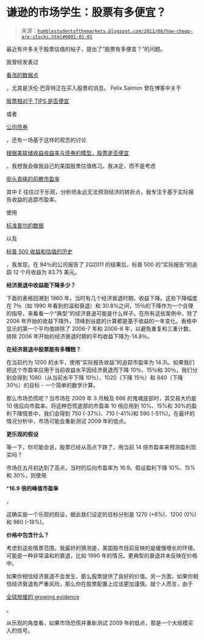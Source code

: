 <!--yml

类别：未分类

日期：2024-05-18 04:17:07

-->

# 谦逊的市场学生：股票有多便宜？

> 来源：[`humblestudentofthemarkets.blogspot.com/2011/08/how-cheap-are-stocks.html#0001-01-01`](https://humblestudentofthemarkets.blogspot.com/2011/08/how-cheap-are-stocks.html#0001-01-01)

最近有许多关于股票估值的帖子，提出了“股票有多便宜？”的问题。

我曾经发表过

[看涨的数据点](http://humblestudentofthemarkets.blogspot.com/2011/08/some-bullish-data-points.html)

，尤其是沃伦·巴菲特正在买入股票的消息。 Felix Salmon 曾在博客中关于

[股票相对于 TIPS 是否便宜](http://blogs.reuters.com/felix-salmon/2011/08/12/chart-of-the-day-the-great-earnings-yield-divergence/)

或者

[公司债券](http://blogs.reuters.com/felix-salmon/2011/08/14/felix-salmon-smackdown-watch-earnings-yield-edition/)

。还有一场基于这样的观念的讨论

[根据美联储收益收益率与债券的模型，股票是否便宜](http://macrofugue.com/the-fat-pitch)

。我想我会做我自己的美国股票估值练习。我决定，而不是考虑

[街头青睐的前瞻市盈率](http://www.zerohedge.com/news/morgan-stanley-gets-downright-apocalyptic)

其中 E 往往过于乐观，分析师永远无法预测经济的转折点，我专注于基于实际报告收益的追踪市盈率。

使用

[标准普尔的数据](http://www.standardandpoors.com/indices/sp-500/en/us/?indexId=spusa-500-usduf--p-us-l--)

以及

[标普 500 收益和估值的历史](http://pages.stern.nyu.edu/~adamodar/New_Home_Page/datafile/spearn.htm)

，我发现，在 94％的公司报告了 2Q2011 的结果后，标普 500 的“实际报告”的追踪 12 个月收益为 83.75 美元。

**经济衰退中收益能下降多少？**

下面的表格回溯到 1960 年，当时有几个经济衰退时期，收益下降。这些下降幅度在 7％（如 1990 年看到的温和衰退）和 30.8％之间，15％的下降作为一个合理的指导，来看看一个“典型”的经济衰退可能是什么样子。在所有这些案例中，除了 2006 年开始的收益下降外，顶峰到谷底的计算都是基于收益的一年变化。表格中显示的第一个平均值排除了 2006-7 年和 2006-8 年，以避免重复和三重计数。排除 2006 年开始的经济衰退时期的平均收益下降为-14.8％。

**在经济衰退中股票能有多糟糕？**

在当前约为 1200 的水平，使用“实际报告收益”的追踪市盈率为 14.3\。如果我们把这个市盈率应用于当前收益水平因经济衰退而下降 10％、15％和 30％，我们分别会得到 1080（从当前水平下降 10％）、1020（下降 15％）和 840（下降 30％）的目标 - 一个简单的数学计算。

那么市场恐慌呢？当市场在 2009 年 3 月触及 666 的鬼魂底部时，其交易大约是 10 倍后向市盈率。将这种恐慌底部的市盈率 10 倍应用到 10%、15%和 30%的盈利下降情景中，我们会得到 750 (-37%)、710 (-41%)和 590 (-51%)。在最坏的情况分析中，市场可能会重新测试 2009 年的低点。

**更乐观的假设**

等一下，你可能会说，股票已经从高点下跌了。用当前 14 倍市盈率来预测盈利现实吗？

市场在五月初达到了高点，当时的后向市盈率为 16.9。假设盈利下降 10%、15%和 30%，则使用

***16.9 倍的峰值市盈率**

，

这确实是一个乐观的假设，据此我们设定的目标分别是 1270 (+6%)、1200 (0%)和 980 (-18%)。

**价格中包含什么？**

考虑到这些情景范围，我最好的猜测是，美国股市目前反映的是缓慢增长的环境，可能是一种非常温和的衰退，比如 1990 年的情况。更典型的衰退并未反映在价格中。

如果你相信经济衰退不会发生，那么股票提供了良好的价值。另一方面，如果你相信经济衰退有严重风险，那么你在股票配置上应该更加谨慎。就个人而言，由于

[全球放缓的 growing evidence](http://www.econbrowser.com/archives/2011/08/the_slowdown_at.html)

。

从乐观的角度看，如果市场恐慌并重新测试 2009 年的低点，那是一个大规模买入的信号。

